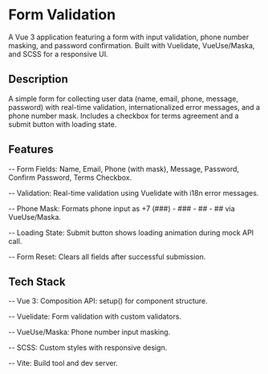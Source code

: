 # Form Validation

A Vue 3 application featuring a form with input validation, phone number masking, and password confirmation. Built with Vuelidate, VueUse/Maska, and SCSS for a responsive UI.

## Description

A simple form for collecting user data (name, email, phone, message, password) with real-time validation, internationalized error messages, and a phone number mask. Includes a checkbox for terms agreement and a submit button with loading state.

## Features

-- Form Fields: Name, Email, Phone (with mask), Message, Password, Confirm Password, Terms Checkbox.

-- Validation: Real-time validation using Vuelidate with i18n error messages.

-- Phone Mask: Formats phone input as +7 (###) - ### - ## - ## via VueUse/Maska.

-- Loading State: Submit button shows loading animation during mock API call.

-- Form Reset: Clears all fields after successful submission.

## Tech Stack

-- Vue 3: Composition API: setup() for component structure.

-- Vuelidate: Form validation with custom validators.

-- VueUse/Maska: Phone number input masking.

-- SCSS: Custom styles with responsive design.

-- Vite: Build tool and dev server.
